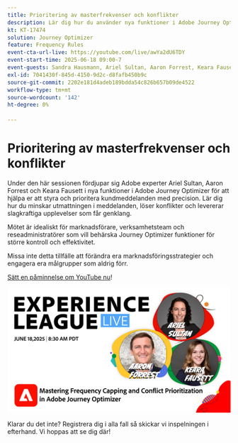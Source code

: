 ```yaml
---
title: Prioritering av masterfrekvenser och konflikter
description: Lär dig hur du använder nya funktioner i Adobe Journey Optimizer för att styra och prioritera de viktigaste meddelanden som skickas till kunder.
kt: KT-17474
solution: Journey Optimizer
feature: Frequency Rules
event-cta-url-live: https://youtube.com/live/awYa2dU6TDY
event-start-time: 2025-06-18 09:00-7
event-guests: Sandra Hausmann, Ariel Sultan, Aaron Forrest, Keara Fausett
exl-id: 7041430f-845d-4150-9d2c-d8fafb450b9c
source-git-commit: 2202e181d4adeb189bdda54c826b657b09de4522
workflow-type: tm+mt
source-wordcount: '142'
ht-degree: 0%

---
```


# Prioritering av masterfrekvenser och konflikter

Under den här sessionen fördjupar sig Adobe experter Ariel Sultan, Aaron Forrest och Keara Fausett i nya funktioner i Adobe Journey Optimizer för att hjälpa er att styra och prioritera kundmeddelanden med precision. Lär dig hur du minskar utmattningen i meddelanden, löser konflikter och levererar slagkraftiga upplevelser som får genklang.

Mötet är idealiskt för marknadsförare, verksamhetsteam och reseadministratörer som vill behärska Journey Optimizer funktioner för större kontroll och effektivitet.

Missa inte detta tillfälle att förändra era marknadsföringsstrategier och engagera era målgrupper som aldrig förr.

[Sätt en påminnelse om YouTube nu](https://www.youtube.com/live/awYa2dU6TDY)!

![webbanner](/help/experience-league-live/episodes/assets/exl-live-web-banner-20250618.png)

Klarar du det inte? Registrera dig i alla fall så skickar vi inspelningen i efterhand. Vi hoppas att se dig där!
